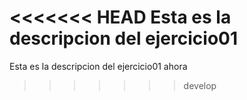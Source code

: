 <<<<<<< HEAD
Esta es la descripcion del ejercicio01
=======
Esta es la descripcion del ejercicio01 ahora
>>>>>>> develop
